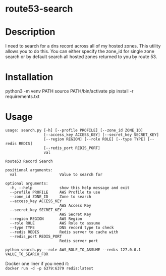 # route53-search

# Description
I need to search for a dns record across all of my hosted zones. This utility allows you to do this. You can either specify the zone_id for single zone search or by default search all hosted zones returned to you by route 53.
# Installation
python3 -m venv PATH
source PATH/bin/activate
pip install -r requirements.txt

# Usage

```
usage: search.py [-h] [--profile PROFILE] [--zone_id ZONE_ID]
                 [--access_key ACCESS_KEY] [--secret_key SECRET_KEY]
                 [--region REGION] [--role ROLE] [--type TYPE] [--redis REDIS]
                 [--redis_port REDIS_PORT]
                 val

Route53 Record Search

positional arguments:
  val                   Value to search for

optional arguments:
  -h, --help            show this help message and exit
  --profile PROFILE     AWS Profile to use
  --zone_id ZONE_ID     Zone to search
  --access_key ACCESS_KEY
                        AWS Access Key
  --secret_key SECRET_KEY
                        AWS Secret Key
  --region REGION       AWS Region
  --role ROLE           AWS Role to assume
  --type TYPE           DNS record type to check
  --redis REDIS         Redis server to cache with
  --redis_port REDIS_PORT
                        Redis server port
```

```
python search.py --role AWS_ROLE_TO_ASSUME --redis 127.0.0.1 VALUE_TO_SEARCH_FOR
```
Docker one liner if you need it:  
`docker run -d -p 6379:6379 redis:latest` 
